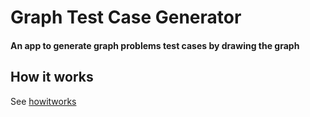 # Graph Test Case Generator

#### An app to generate graph problems test cases by drawing the graph


How it works
------------
See [howitworks](howitworks.html)

